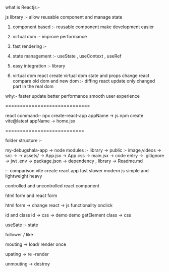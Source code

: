 what is Reactjs:-

js library :- allow  reusable component and manage state 


1. component based :- reusable component make development easier
2. virtual dom :- improve performance 
3. fast rendering :- 
4. state management :- useState , useContext , useRef 
5. easy integration :- library 
   

2. virtual dom
   react create virtual dom
   state and props change 
   react compare old dom and new dom :- diffing 
   react update only changed part in the real dom


why:- faster update 
better performance
smooth user experience


=============================


react command:- 
npx create-react-app  appName   -> js
npm create vite@latest appName  -> home.jsx


===========================

folder structure :-

my-debugshala-app
-> node modules :- library 
-> public :- image,videos
-> src ->
       -> assets/
       -> App.jsx
       -> App.css
       -> main.jsx -> code entry
-> .gitignore -> jwt .env 
-> package.json -> dependency , library
-> Readme.md  


:- comparison
vite                            create react app
fast                              slower
modern                             js
simple and lightweight              heavy 


controlled and uncontrolled react component 

html form and react form

html form -> change 
react -> js functionality onclick


id and class
id -> css   -> demo demo getElement
class -> css


useSate :- state 

follower / like 




mouting -> load/ render once

upating -> re -render 

unmouting -> destroy